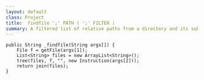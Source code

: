 ```yaml
---
layout: default
class: Project
title:	findfile ';' PATH ( ';' FILTER )
summary: A filtered list of relative paths from a directory and its subdirectories
---
```



	public String _findfile(String args[]) {
		File f = getFile(args[1]);
		List<String> files = new ArrayList<String>();
		tree(files, f, "", new Instruction(args[2]));
		return join(files);
	}

